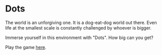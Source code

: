# Dots

The world is an unforgiving one. It is a dog-eat-dog world out there. Even life at the smallest scale is constantly challenged by whoever is bigger. 

Immerse yourself in this environment with "Dots". How big can you get?

Play the game [here](https://pgattic.github.io/dots).
